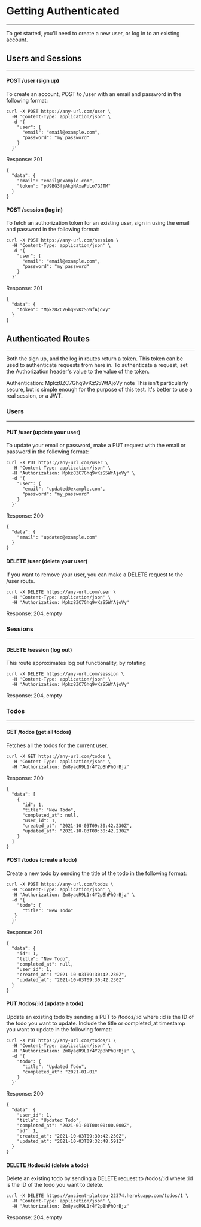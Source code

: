 # Getting Authenticated

---

To get started, you'll need to create a new user, or log in to an existing account.

## Users and Sessions

---

#### POST /user (sign up)

To create an account, POST to /user with an email and password in the following format:

```
curl -X POST https://any-url.com/user \
  -H 'Content-Type: application/json' \
  -d '{
    "user": {
      "email": "email@example.com",
      "password": "my_password"
    }
  }'
```

Response: 201
```
{
  "data": {
    "email": "email@example.com",
    "token": "pU9BG3fjAkgHAxaPuLo7GJTM"
  }
}
```

#### POST /session (log in)

To fetch an authorization token for an existing user, sign in using the email and password in the following format:

```
curl -X POST https://any-url.com/session \
  -H 'Content-Type: application/json' \
  -d '{
    "user": {
      "email": "email@example.com",
      "password": "my_password"
    }
  }'
```

Response: 201
```
{
  "data": {
    "token": "Mpkz8ZC7Ghq9vKzS5WfAjoVy"
  }
}
```

## Authenticated Routes

---

Both the sign up, and the log in routes return a token. This token can be used to authenticate requests from here in. To authenticate a request, set the Authorization header's value to the value of the token.

Authentication: Mpkz8ZC7Ghq9vKzS5WfAjoVy
note This isn't particularly secure, but is simple enough for the purpose of this test. It's better to use a real session, or a JWT.

### Users

---

#### PUT /user (update your user)

To update your email or password, make a PUT request with the email or password in the following format:

```
curl -X PUT https://any-url.com/user \
  -H 'Content-Type: application/json' \
  -H 'Authorization: Mpkz8ZC7Ghq9vKzS5WfAjoVy' \
  -d '{
    "user": {
      "email": "updated@example.com",
      "password": "my_password"
    }
  }'
```

Response: 200
```
{
  "data": {
    "email": "updated@example.com"
  }
}
```

#### DELETE /user (delete your user)

If you want to remove your user, you can make a DELETE request to the /user route.

```
curl -X DELETE https://any-url.com/user \
  -H 'Content-Type: application/json' \
  -H 'Authorization: Mpkz8ZC7Ghq9vKzS5WfAjoVy'
```

Response: 204, empty

### Sessions

---

#### DELETE /session (log out)

This route approximates log out functionality, by rotating

```
curl -X DELETE https://any-url.com/session \
  -H 'Content-Type: application/json' \
  -H 'Authorization: Mpkz8ZC7Ghq9vKzS5WfAjoVy'
```

Response: 204, empty

### Todos

---

#### GET /todos (get all todos)

Fetches all the todos for the current user.
```
curl -X GET https://any-url.com/todos \
  -H 'Content-Type: application/json' \
  -H 'Authorization: Zm8yaqR9L1r4Y2pBhPhQrBjz'
```

Response: 200
```
{
  "data": [
    {
      "id": 1,
      "title": "New Todo",
      "completed_at": null,
      "user_id": 1,
      "created_at": "2021-10-03T09:30:42.230Z",
      "updated_at": "2021-10-03T09:30:42.230Z"
    }
  ]
}
```

#### POST /todos (create a todo)

Create a new todo by sending the title of the todo in the following format:
```
curl -X POST https://any-url.com/todos \
  -H 'Content-Type: application/json' \
  -H 'Authorization: Zm8yaqR9L1r4Y2pBhPhQrBjz' \
  -d '{
    "todo": {
      "title": "New Todo"
   }
  }'
```

Response: 201
```
{
  "data": {
    "id": 1,
    "title": "New Todo",
    "completed_at": null,
    "user_id": 1,
    "created_at": "2021-10-03T09:30:42.230Z",
    "updated_at": "2021-10-03T09:30:42.230Z"
  }
}
```

#### PUT /todos/:id (update a todo)

Update an existing todo by sending a PUT to /todos/:id where :id is the ID of the todo you want to update. Include the title or completed_at timestamp you want to update in the following format:
```
curl -X PUT https://any-url.com/todos/1 \
  -H 'Content-Type: application/json' \
  -H 'Authorization: Zm8yaqR9L1r4Y2pBhPhQrBjz' \
  -d '{
    "todo": {
      "title": "Updated Todo",
      "completed_at": "2021-01-01"
    }
  }'
```

Response: 200
```
{
  "data": {
    "user_id": 1,
    "title": "Updated Todo",
    "completed_at": "2021-01-01T00:00:00.000Z",
    "id": 1,
    "created_at": "2021-10-03T09:30:42.230Z",
    "updated_at": "2021-10-03T09:32:48.591Z"
  }
}
```

#### DELETE /todos:id (delete a todo)

Delete an existing todo by sending a DELETE request to /todos/:id where :id is the ID of the todo you want to delete.
```
curl -X DELETE https://ancient-plateau-22374.herokuapp.com/todos/1 \
  -H 'Content-Type: application/json' \
  -H 'Authorization: Zm8yaqR9L1r4Y2pBhPhQrBjz'
```  
Response: 204, empty




